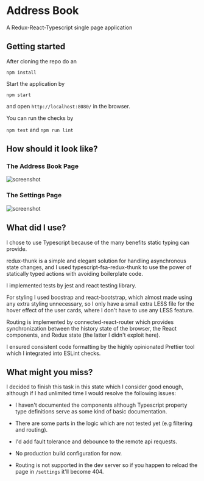# Address Book

A Redux-React-Typescript single page application

## Getting started

After cloning the repo do an

`npm install`

Start the application by

`npm start`

and open `http://localhost:8080/` in the browser.

You can run the checks by

`npm test` and `npm run lint`

## How should it look like?

### The Address Book Page
![screenshot](https://user-images.githubusercontent.com/3630851/90241111-b4b56180-de2a-11ea-9c96-51a3b449be70.png)

### The Settings Page
![screenshot](https://user-images.githubusercontent.com/3630851/90241446-59d03a00-de2b-11ea-9197-2e7ce91f22bb.png)


## What did I use?

I chose to use Typescript because of the many benefits static typing can provide. 

redux-thunk is a simple and elegant solution for handling asynchronous state changes, and I used typescript-fsa-redux-thunk to use the power of statically typed actions with avoiding boilerplate code.

I implemented tests by jest and react testing library.

For styling I used boostrap and react-bootstrap, which almost made using any extra styling unnecessary, so I only have a small extra LESS file for the hover effect of the user cards, where I don't have to use any LESS feature.

Routing is implemented by connected-react-router which provides synchronization between the history state of the browser, the React components, and Redux state (the latter I didn't exploit here).

I ensured consistent code formatting by the highly opinionated Prettier tool which I integrated into ESLint checks.

## What might you miss?

I decided to finish this task in this state which I consider good enough, although if I had unlimited time I would resolve the following issues:

- I haven't documented the components although Typescript property type definitions serve as some kind of basic documentation.

- There are some parts in the logic which are not tested yet (e.g filtering and routing).

- I'd add fault tolerance and debounce to the remote api requests.

- No production build configuration for now.

- Routing is not supported in the dev server so if you happen to reload the page in `/settings` it'll become 404. 
